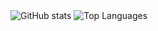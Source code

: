 <picture>
  <source media="(prefers-color-scheme: dark)" srcset="https://github-readme-stats.vercel.app/api?username=prstest&show_icons=true&theme=tokyonight&bg_color=transparent">
  <source media="(prefers-color-scheme: light)" srcset="https://github-readme-stats.vercel.app/api?username=prstest&show_icons=true&bg_color=transparent">
  <img alt="GitHub stats" src="https://github-readme-stats.vercel.app/api?username=prstest&show_icons=true&bg_color=transparent">
</picture>

<picture>
  <source media="(prefers-color-scheme: dark)" srcset="https://github-readme-stats.vercel.app/api/top-langs/?username=prstest&layout=compact&theme=tokyonight&card_width=400&bg_color=transparent">
  <source media="(prefers-color-scheme: light)" srcset="https://github-readme-stats.vercel.app/api/top-langs/?username=prstest&layout=compact&card_width=400&bg_color=transparent">
  <img alt="Top Languages" src="https://github-readme-stats.vercel.app/api/top-langs/?username=prstest&layout=compact&card_width=400&bg_color=transparent">
</picture>
